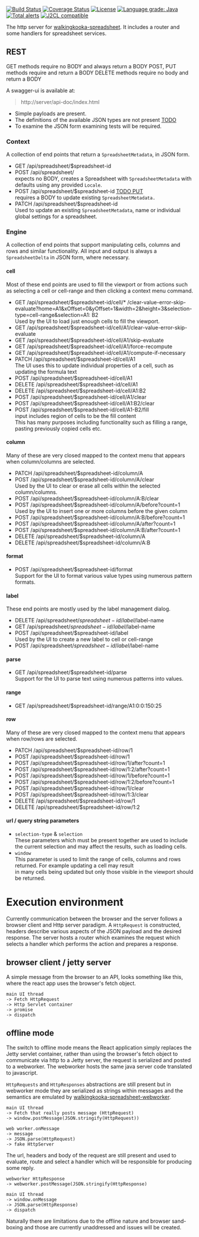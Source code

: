 [![Build Status](https://github.com/mP1/walkingkooka-spreadsheet-server/actions/workflows/build.yaml/badge.svg)](https://github.com/mP1/walkingkooka-spreadsheet-server/actions/workflows/build.yaml/badge.svg)
[![Coverage Status](https://coveralls.io/repos/github/mP1/walkingkooka-spreadsheet-server/badge.svg?branch=master)](https://coveralls.io/repos/github/mP1/walkingkooka-spreadsheet-server?branch=master)
[![License](https://img.shields.io/badge/License-Apache%202.0-blue.svg)](https://opensource.org/licenses/Apache-2.0)
[![Language grade: Java](https://img.shields.io/lgtm/grade/java/g/mP1/walkingkooka-spreadsheet-server.svg?logo=lgtm&logoWidth=18)](https://lgtm.com/projects/g/mP1/walkingkooka-spreadsheet-server/context:java)
[![Total alerts](https://img.shields.io/lgtm/alerts/g/mP1/walkingkooka-spreadsheet-server.svg?logo=lgtm&logoWidth=18)](https://lgtm.com/projects/g/mP1/walkingkooka-spreadsheet-server/alerts/)
[![J2CL compatible](https://img.shields.io/badge/J2CL-compatible-brightgreen.svg)](https://github.com/mP1/j2cl-central)


The http server for [walkingkooka-spreadsheet](https://github.com/mP1/walkingkooka-spreadsheet). It includes a router
and some handlers for spreadsheet services.

## REST

GET methods require no BODY and always return a BODY POST, PUT methods require and return a BODY DELETE methods require
no body and return a BODY

A swagger-ui is available at:

> http://server/api-doc/index.html

- Simple payloads are present.
- The definitions of the available JSON types are not
  present [TODO](https://github.com/mP1/walkingkooka-spreadsheet-server/issues/480)
- To examine the JSON form examining tests will be required.

### Context

A collection of end points that return a `SpreadsheetMetadata`, in JSON form.

- GET /api/spreadsheet/$spreadsheet-id
- POST /api/spreadsheet/  
  expects no BODY, creates a Spreadsheet with `SpreadsheetMetadata` with defaults using any provided `Locale`.
- POST /api/spreadsheet/$spreadsheet-id [TODO PUT](https://github.com/mP1/walkingkooka-spreadsheet-server/issues/504)  
  requires a BODY to update existing `SpreadsheetMetadata.`
- PATCH /api/spreadsheet/$spreadsheet-id  
  Used to update an existing `SpreadsheetMetadata`, name or individual global settings for a spreadsheet.

### Engine

A collection of end points that support manipulating cells, columns and rows and similar functionality. All input and
output is always a `SpreadsheetDelta` in JSON form, where necessary.



#### cell

Most of these end points are used to fill the viewport or from actions such as selecting a cell or cell-range and then
clicking a context menu command.

- GET /api/spreadsheet/$spreadsheet-id/cell/*
  /clear-value-error-skip-evaluate?home=A1&xOffset=0&yOffset=1&width=2&height=3&selection-type=cell-range&selection=A1:
  B2  
  Used by the UI to load just enough cells to fill the viewport.
- GET /api/spreadsheet/$spreadsheet-id/cell/A1/clear-value-error-skip-evaluate
- GET /api/spreadsheet/$spreadsheet-id/cell/A1/skip-evaluate
- GET /api/spreadsheet/$spreadsheet-id/cell/A1/force-recompute
- GET /api/spreadsheet/$spreadsheet-id/cell/A1/compute-if-necessary
- PATCH /api/spreadsheet/$spreadsheet-id/cell/A1  
  The UI uses this to update individual properties of a cell, such as updating the formula text
- POST /api/spreadsheet/$spreadsheet-id/cell/A1
- DELETE /api/spreadsheet/$spreadsheet-id/cell/A1
- DELETE /api/spreadsheet/$spreadsheet-id/cell/A1:B2
- POST /api/spreadsheet/$spreadsheet-id/cell/A1/clear
- POST /api/spreadsheet/$spreadsheet-id/cell/A1:B2/clear
- POST /api/spreadsheet/$spreadsheet-id/cell/A1-B2/fill  
  input includes region of cells to be the fill content  
  This has many purposes including functionality such as filling a range, pasting previously copied cells etc.

#### column

Many of these are very closed mapped to the context menu that appears when column/columns are selected.

- PATCH /api/spreadsheet/$spreadsheet-id/column/A
- POST /api/spreadsheet/$spreadsheet-id/column/A/clear  
  Used by the UI to clear or erase all cells within the selected column/columns.
- POST /api/spreadsheet/$spreadsheet-id/column/A:B/clear
- POST /api/spreadsheet/$spreadsheet-id/column/A/before?count=1  
  Used by the UI to insert one or more columns before the given column
- POST /api/spreadsheet/$spreadsheet-id/column/A:B/before?count=1
- POST /api/spreadsheet/$spreadsheet-id/column/A/after?count=1
- POST /api/spreadsheet/$spreadsheet-id/column/A:B/after?count=1
- DELETE /api/spreadsheet/$spreadsheet-id/column/A
- DELETE /api/spreadsheet/$spreadsheet-id/column/A:B

#### format

- POST /api/spreadsheet/$spreadsheet-id/format  
  Support for the UI to format various value types using numerous pattern formats.

#### label

These end points are mostly used by the label management dialog.

- DELETE /api/spreadsheet/$spreadsheet-id/label/$label-name
- GET /api/spreadsheet/$spreadsheet-id/label/$label-name
- POST /api/spreadsheet/$spreadsheet-id/label  
  Used by the UI to create a new label to cell or cell-range
- POST /api/spreadsheet/$spreadsheet-id/label/$label-name

#### parse

- GET /api/spreadsheet/$spreadsheet-id/parse  
  Support for the UI to parse text using numerous patterns into values.

#### range

- GET /api/spreadsheet/$spreadsheet-id/range/A1:0:0:150:25

#### row

Many of these are very closed mapped to the context menu that appears when row/rows are selected.

- PATCH /api/spreadsheet/$spreadsheet-id/row/1
- POST /api/spreadsheet/$spreadsheet-id/row/1
- POST /api/spreadsheet/$spreadsheet-id/row/1/after?count=1
- POST /api/spreadsheet/$spreadsheet-id/row/1:2/after?count=1
- POST /api/spreadsheet/$spreadsheet-id/row/1/before?count=1
- POST /api/spreadsheet/$spreadsheet-id/row/1:2/before?count=1
- POST /api/spreadsheet/$spreadsheet-id/row/1/clear
- POST /api/spreadsheet/$spreadsheet-id/row/1:3/clear
- DELETE /api/spreadsheet/$spreadsheet-id/row/1
- DELETE /api/spreadsheet/$spreadsheet-id/row/1:2

#### url / query string parameters

- `selection-type` & `selection`  
  These parameters which must be present together are used to include the current selection and may affect the results,
  such as loading cells.
- `window`  
  This parameter is used to limit the range of cells, columns and rows returned. For example updating a cell may
  result  
  in many cells being updated but only those visible in the viewport should be returned.

# Execution environment

Currently communication between the browser and the server follows a browser client and Http server paradigm.
A `HttpRequest` is constructed, headers describe various aspects of the JSON payload and the desired response. The
server hosts a router which examines the request which selects a handler which performs the action and prepares a
response.

## browser client / jetty server

A simple message from the browser to an API, looks something like this, where the react app uses the browser's fetch
object.

```
main UI thread
-> Fetch HttpRequest
-> Http Servlet container
-> promise
-> dispatch
```

## offline mode

The switch to offline mode means the React application simply replaces the Jetty servlet container, rather than using
the browser's fetch object to communicate via http to a Jetty server, the request is serialized and posted to a
webworker. The webworker hosts the same java server code translated to javascript.

`HttpRequests` and `HttpResponses` abstractions are still present but in webworker mode they are serialized as strings
within messages and the semantics are emulated
by [walkingkooka-spreadsheet-webworker](https://github.com/mP1/walkingkooka-spreadsheet-webworker).

```
main UI thread 
-> Fetch that really posts message (HttpRequest)
-> window.postMessage(JSON.stringify(HttpRequest))

web worker.onMessage
-> message
-> JSON.parse(HttpRequest)
-> fake HttpServer
```

The url, headers and body of the request are still present and used to evaluate, route and select a handler which will
be responsible for producing some reply.

```
webworker HttpResponse
-> webworker.postMessage(JSON.stringify(HttpResponse)

main UI thread
-> window.onMessage
-> JSON.parse(HttpResponse)
-> dispatch
```

Naturally there are limitations due to the offline nature and browser sand-boxing and those are currently unaddressed
and issues will be created.